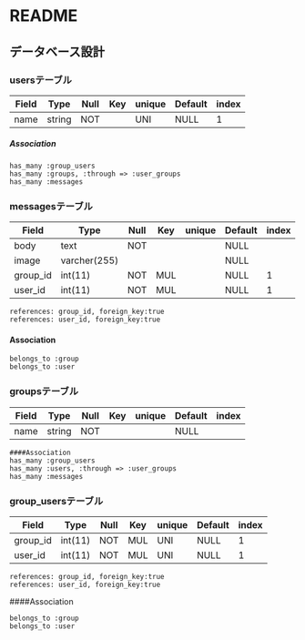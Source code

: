 # README
## データベース設計
### usersテーブル

| Field |     Type     | Null | Key | unique | Default | index |
|-------|--------------|------|-----|--------|---------|-------|
| name  | string       | NOT  |     |  UNI   |  NULL   |   1   |

##### Association

```
has_many :group_users
has_many :groups, :through => :user_groups
has_many :messages
```

### messagesテーブル

|   Field   |     Type     | Null | Key | unique | Default | index |
|-----------|--------------|------|-----|--------|---------|-------|
| body      | text         | NOT  |     |        |  NULL   |       |
| image     | varcher(255) |      |     |        |  NULL   |       |
| group_id  | int(11)      | NOT  | MUL |        |  NULL   |   1   |
| user_id   | int(11)      | NOT  | MUL |        |  NULL   |   1   |

```
references: group_id, foreign_key:true
references: user_id, foreign_key:true
```

#### Association

```
belongs_to :group
belongs_to :user
```

### groupsテーブル

|   Field   |     Type     | Null | Key | unique | Default | index |
|-----------|--------------|------|-----|--------|---------|-------|
| name      | string       | NOT  |     |        |  NULL   |       |

```
####Association
has_many :group_users
has_many :users, :through => :user_groups
has_many :messages
```

### group_usersテーブル

|   Field   |     Type     | Null | Key | unique | Default | index |
|-----------|--------------|------|-----|--------|---------|-------|
| group_id  | int(11)      | NOT  | MUL |  UNI   |  NULL   |   1   |
| user_id   | int(11)      | NOT  | MUL |  UNI   |  NULL   |   1   |

```
references: group_id, foreign_key:true
references: user_id, foreign_key:true
```

####Association

```
belongs_to :group
belongs_to :user
```